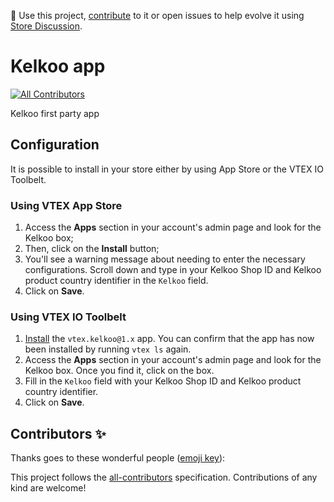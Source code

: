 📢 Use this project, [contribute](https://github.com/vtex-apps/CHANGEME) to it or open issues to help evolve it using [Store Discussion](https://github.com/vtex-apps/store-discussion).

# Kelkoo app

<!-- DOCS-IGNORE:start -->
<!-- ALL-CONTRIBUTORS-BADGE:START - Do not remove or modify this section -->
[![All Contributors](https://img.shields.io/badge/all_contributors-0-orange.svg?style=flat-square)](#contributors-)
<!-- ALL-CONTRIBUTORS-BADGE:END -->
<!-- DOCS-IGNORE:end -->

Kelkoo first party app

## Configuration

It is possible to install in your store either by using App Store or the VTEX IO Toolbelt.

### Using VTEX App Store

1. Access the **Apps** section in your account's admin page and look for the Kelkoo box;
2. Then, click on the **Install** button;
3. You'll see a warning message about needing to enter the necessary configurations. Scroll down and type in your Kelkoo Shop ID and Kelkoo product country identifier in the `Kelkoo` field.
4. Click on **Save**.

### Using VTEX IO Toolbelt

1. [Install](https://vtex.io/docs/recipes/development/installing-an-app/) the `vtex.kelkoo@1.x` app. You can confirm that the app has now been installed by running `vtex ls` again. 
2. Access the **Apps** section in your account's admin page and look for the Kelkoo box. Once you find it, click on the box.
3. Fill in the `Kelkoo` field with your Kelkoo Shop ID and Kelkoo product country identifier.
4. Click on **Save**.

<!-- DOCS-IGNORE:start -->
## Contributors ✨

Thanks goes to these wonderful people ([emoji key](https://allcontributors.org/docs/en/emoji-key)):

<!-- ALL-CONTRIBUTORS-LIST:START - Do not remove or modify this section -->
<!-- prettier-ignore-start -->
<!-- markdownlint-disable -->
<!-- markdownlint-enable -->
<!-- prettier-ignore-end -->
<!-- ALL-CONTRIBUTORS-LIST:END -->

This project follows the [all-contributors](https://github.com/all-contributors/all-contributors) specification. Contributions of any kind are welcome!
<!-- DOCS-IGNORE:end -->
